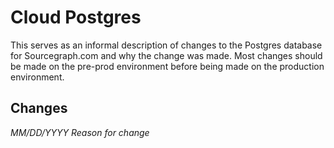 
# Cloud Postgres

This serves as an informal description of changes to the Postgres database for
Sourcegraph.com and why the change was made. Most changes should be made on the
pre-prod environment before being made on the production environment.

## Changes

*MM/DD/YYYY Reason for change*